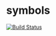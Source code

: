 # symbols

[![Build Status](https://mattschulte.visualstudio.com/dbg/_apis/build/status/schultetwin1.dbg?branchName=master)](https://mattschulte.visualstudio.com/dbg/_build/latest?definitionId=1&branchName=master)

